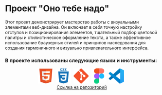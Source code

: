 <div>
  <h1>Проект "Оно тебе надо"</h1>
  <p>Этот проект демонстрирует мастерство работы с визуальными элементами веб-дизайна. Он включает в себя точную настройку отступов и позиционирования элементов, тщательный подбор цветовой палитры и стилистическое оформление текста, а также эффективное использование браузерных стилей и принципов наследования для создания гармоничного и визуально привлекательного интерфейса.
  </p>
   <h3>В проекте использованы следующие языки и инструменты:</h3>
   <div align="center">
    <img height="50" width="50" src="https://github.com/devicons/devicon/blob/master/icons/html5/html5-original.svg" alt="html" title="html"/>&nbsp;
    <img height="50" width="50" src="https://github.com/devicons/devicon/blob/master/icons/css3/css3-plain-wordmark.svg" alt="css" title="css"/>&nbsp;
    <img height="50" width="50" src="https://github.com/devicons/devicon/blob/master/icons/git/git-original.svg" alt="git" title="git"/>&nbsp;
    <img height="50" width="50" src="https://github.com/devicons/devicon/blob/master/icons/figma/figma-original.svg" alt="figma" title="figma"/>&nbsp;
    <img height="50" width="50" src="https://github.com/devicons/devicon/blob/master/icons/vscode/vscode-original.svg" alt="vscode" title="vscode"/>&nbsp;
  </div>
  <div align="center">
     <a href="https://github.com/YanaPolyanskaya/ono-tebe-nado.git">Ссылка на репозиторий</a>
  </div>
</div>
